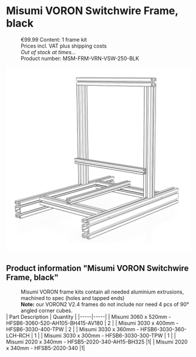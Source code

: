 
# Misumi VORON Switchwire Frame, black
<d1>
    <dd>€99.99 Content: 1 frame kit</dd>
    <dd>Prices incl. VAT plus shipping costs</dd>
    <dd><em>Out of stock at times...</em></dd>
    <dd>Product number: MSM-FRM-VRN-VSW-250-BLK</dd>
</d1>

![Voron Switchwire](https://raw.githubusercontent.com/TheJohannes58/BlueFlameCNC/main/Build%20Resources/Frames/images/vsw-frame-250.png) 
 ## Product information "Misumi VORON Switchwire Frame, black"
 <d2>
    <dd>Misumi VORON frame kits contain all needed aluminium extrusions, machined to spec (holes and tapped ends)</dd>
    <dd><b>Note:</b> our VORON2 V2.4 frames do not include nor need 4 pcs of 90° angled corner cubes.</dd>
</d2>
| Part Description | Quantity |
|-----|-----|
| Misumi 3060 x 520mm - HFSB6-3060-520-AH105-BH415-AV180 | 2 |
| Misumi 3030 x 400mm - HFSB6-3030-400-TPW | 2 |
| Misumi 3030 x 360mm - HFSB6-3030-360-LCH-RCH | 1 |
| Misumi 3030 x 300mm - HFSB6-3030-300-TPW | 1 |
| Misumi 2020 x 340mm - HFSB5-2020-340-AH15-BH325 |1|
| Misumi 2020 x 340mm - HFSB5-2020-340 |1|

